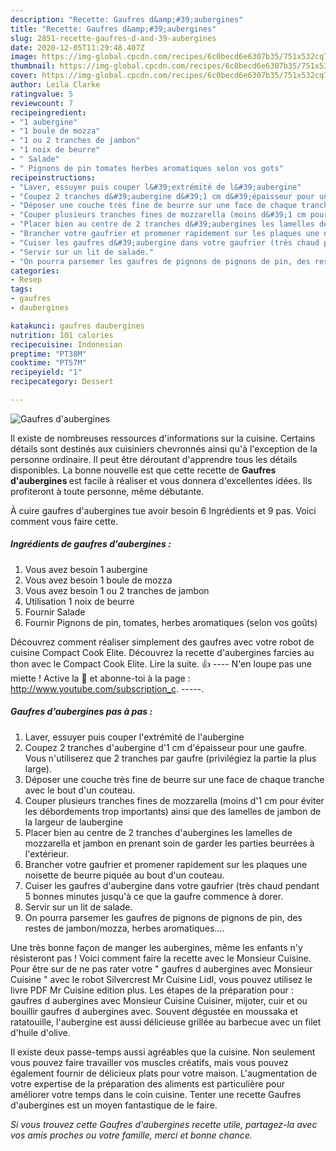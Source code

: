 ```yaml
---
description: "Recette: Gaufres d&amp;#39;aubergines"
title: "Recette: Gaufres d&amp;#39;aubergines"
slug: 2851-recette-gaufres-d-and-39-aubergines
date: 2020-12-05T11:29:48.407Z
image: https://img-global.cpcdn.com/recipes/6c0becd6e6307b35/751x532cq70/gaufres-daubergines-photo-principale-de-la-recette.jpg
thumbnail: https://img-global.cpcdn.com/recipes/6c0becd6e6307b35/751x532cq70/gaufres-daubergines-photo-principale-de-la-recette.jpg
cover: https://img-global.cpcdn.com/recipes/6c0becd6e6307b35/751x532cq70/gaufres-daubergines-photo-principale-de-la-recette.jpg
author: Leila Clarke
ratingvalue: 5
reviewcount: 7
recipeingredient:
- "1 aubergine"
- "1 boule de mozza"
- "1 ou 2 tranches de jambon"
- "1 noix de beurre"
- " Salade"
- " Pignons de pin tomates herbes aromatiques selon vos gots"
recipeinstructions:
- "Laver, essuyer puis couper l&#39;extrémité de l&#39;aubergine"
- "Coupez 2 tranches d&#39;aubergine d&#39;1 cm d&#39;épaisseur pour une gaufre. Vous n&#39;utiliserez que 2 tranches par gaufre (privilégiez la partie la plus large)."
- "Déposer une couche très fine de beurre sur une face de chaque tranche avec le bout d&#39;un couteau."
- "Couper plusieurs tranches fines de mozzarella (moins d&#39;1 cm pour éviter les débordements trop importants) ainsi que des lamelles de jambon de la largeur de laubergine"
- "Placer bien au centre de 2 tranches d&#39;aubergines les lamelles de mozzarella et jambon en prenant soin de garder les parties beurrées à l&#39;extérieur."
- "Brancher votre gaufrier et promener rapidement sur les plaques une noisette de beurre piquée au bout d&#39;un couteau."
- "Cuiser les gaufres d&#39;aubergine dans votre gaufrier (très chaud pendant 5 bonnes minutes jusqu&#39;à ce que la gaufre commence à dorer."
- "Servir sur un lit de salade."
- "On pourra parsemer les gaufres de pignons de pignons de pin, des restes de jambon/mozza, herbes aromatiques...."
categories:
- Resep
tags:
- gaufres
- daubergines

katakunci: gaufres daubergines 
nutrition: 101 calories
recipecuisine: Indonesian
preptime: "PT38M"
cooktime: "PT57M"
recipeyield: "1"
recipecategory: Dessert

---
```



![Gaufres d&#39;aubergines](https://img-global.cpcdn.com/recipes/6c0becd6e6307b35/751x532cq70/gaufres-daubergines-photo-principale-de-la-recette.jpg)

Il existe de nombreuses ressources d'informations sur la cuisine. Certains détails sont destinés aux cuisiniers chevronnés ainsi qu'à l'exception de la personne ordinaire. Il peut être déroutant d'apprendre tous les détails disponibles. La bonne nouvelle est que cette recette de <strong> Gaufres d&#39;aubergines </strong> est facile à réaliser et vous donnera d'excellentes idées. Ils profiteront à toute personne, même débutante.

<!--inarticleads1-->

À cuire gaufres d&#39;aubergines tue avoir besoin 6 Ingrédients et 9 pas. Voici comment vous faire cette.

##### Ingrédients de gaufres d&#39;aubergines :

1. Vous avez besoin 1 aubergine
1. Vous avez besoin 1 boule de mozza
1. Vous avez besoin 1 ou 2 tranches de jambon
1. Utilisation 1 noix de beurre
1. Fournir  Salade
1. Fournir  Pignons de pin, tomates, herbes aromatiques (selon vos goûts)


Découvrez comment réaliser simplement des gaufres avec votre robot de cuisine Compact Cook Elite. Découvrez la recette d&#39;aubergines farcies au thon avec le Compact Cook Elite. Lire la suite. 👍 ---- N&#39;en loupe pas une miette ! Active la 🔔 et abonne-toi à la page : http://www.youtube.com/subscription_c. -----. 

<!--inarticleads2-->

##### Gaufres d&#39;aubergines pas à pas :

1. Laver, essuyer puis couper l&#39;extrémité de l&#39;aubergine
1. Coupez 2 tranches d&#39;aubergine d&#39;1 cm d&#39;épaisseur pour une gaufre. Vous n&#39;utiliserez que 2 tranches par gaufre (privilégiez la partie la plus large).
1. Déposer une couche très fine de beurre sur une face de chaque tranche avec le bout d&#39;un couteau.
1. Couper plusieurs tranches fines de mozzarella (moins d&#39;1 cm pour éviter les débordements trop importants) ainsi que des lamelles de jambon de la largeur de laubergine
1. Placer bien au centre de 2 tranches d&#39;aubergines les lamelles de mozzarella et jambon en prenant soin de garder les parties beurrées à l&#39;extérieur.
1. Brancher votre gaufrier et promener rapidement sur les plaques une noisette de beurre piquée au bout d&#39;un couteau.
1. Cuiser les gaufres d&#39;aubergine dans votre gaufrier (très chaud pendant 5 bonnes minutes jusqu&#39;à ce que la gaufre commence à dorer.
1. Servir sur un lit de salade.
1. On pourra parsemer les gaufres de pignons de pignons de pin, des restes de jambon/mozza, herbes aromatiques....


Une très bonne façon de manger les aubergines, même les enfants n&#39;y résisteront pas ! Voici comment faire la recette avec le Monsieur Cuisine. Pour être sur de ne pas rater votre &#34; gaufres d aubergines avec Monsieur Cuisine &#34; avec le robot Silvercrest Mr Cuisine Lidl, vous pouvez utilisez le livre PDF Mr Cuisine edition plus. Les étapes de la préparation pour : gaufres d aubergines avec Monsieur Cuisine Cuisiner, mijoter, cuir et ou bouillir gaufres d aubergines avec. Souvent dégustée en moussaka et ratatouille, l&#39;aubergine est aussi délicieuse grillée au barbecue avec un filet d&#39;huile d&#39;olive. 

<!--inarticleads1-->

<p>
Il existe deux passe-temps aussi agréables que la cuisine. Non seulement vous pouvez faire travailler vos muscles créatifs, mais vous pouvez également fournir de délicieux plats pour votre maison. L'augmentation de votre expertise de la préparation des aliments est particulière pour améliorer votre temps dans le coin cuisine. Tenter une recette Gaufres d&#39;aubergines est un moyen fantastique de le faire.
</p>

<p>
<i>Si vous trouvez cette Gaufres d&#39;aubergines recette utile, partagez-la avec vos amis proches ou votre famille, merci et bonne chance.</i>
</p>
